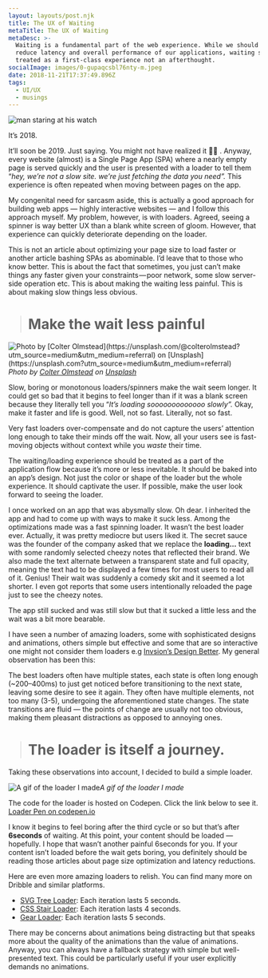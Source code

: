 ```yaml
---
layout: layouts/post.njk
title: The UX of Waiting
metaTitle: The UX of Waiting
metaDesc: >-
  Waiting is a fundamental part of the web experience. While we should strive to
  reduce latency and overall performance of our applications, waiting should be
  treated as a first-class experience not an afterthought.
socialImage: images/0-gupaqcsbl76nty-m.jpeg
date: 2018-11-21T17:37:49.896Z
tags:
  - UI/UX
  - musings
---
```

![man staring at his watch](/images/0-gupaqcsbl76nty-m.jpeg "Credits: rawpixel on https://unsplash.com/@rawpixel/collections")



It’s 2018.

It’ll soon be 2019. Just saying. You might not have realized it 🤷‍♂ . Anyway, every website (almost) is a Single Page App (SPA) where a nearly empty page is served quickly and the user is presented with a loader to tell them “*hey, we’re not a slow site. we’re just fetching the data you need”.* This experience is often repeated when moving between pages on the app.

My congenital need for sarcasm aside, this is actually a good approach for building web apps — highly interactive websites — and I follow this approach myself. My problem, however, is with loaders. Agreed, seeing a spinner is way better UX than a blank white screen of gloom. However, that experience can quickly deteriorate depending on the loader.

This is not an article about optimizing your page size to load faster or another article bashing SPAs as abominable. I’d leave that to those who know better. This is about the fact that sometimes, you just can’t make things any faster given your constraints — poor network, some slow server-side operation etc. This is about making the waiting less painful. This is about making slow things less obvious.

> # Make the wait less painful

![Photo by \[Colter Olmstead\](https://unsplash.com/@colterolmstead?utm_source=medium&utm_medium=referral) on \[Unsplash\](https://unsplash.com?utm_source=medium&utm_medium=referral)](https://cdn-images-1.medium.com/max/10368/0*3WSDpL6wJDFUK9K5)*Photo by [Colter Olmstead](https://unsplash.com/@colterolmstead?utm_source=medium&utm_medium=referral) on [Unsplash](https://unsplash.com?utm_source=medium&utm_medium=referral)*

Slow, boring or monotonous loaders/spinners make the wait seem longer. It could get so bad that it begins to feel longer than if it was a blank screen because they literally tell you “*It’s loading sooooooooooooo slowly”.* Okay, make it faster and life is good. Well, not so fast. Literally, not so fast.

Very fast loaders over-compensate and do not capture the users’ attention long enough to take their minds off the wait. Now, all your users see is fast-moving objects without context while you *waste* their time.

The waiting/loading experience should be treated as a part of the application flow because it’s more or less inevitable. It should be baked into an app’s design. Not just the color or shape of the loader but the whole experience. It should captivate the user. If possible, make the user look forward to seeing the loader.

I once worked on an app that was abysmally slow. Oh dear. I inherited the app and had to come up with ways to make it suck less. Among the optimizations made was a fast spinning loader. It wasn’t the best loader ever. Actually, it was pretty mediocre but users liked it. The secret sauce was the founder of the company asked that we replace the **loading…** text with some randomly selected cheezy notes that reflected their brand. We also made the text alternate between a transparent state and full opacity, meaning the text had to be displayed a few times for most users to read all of it. Genius! Their wait was suddenly a comedy skit and it seemed a lot shorter. I even got reports that some users intentionally reloaded the page just to see the cheezy notes.

The app still sucked and was still slow but that it sucked a little less and the wait was a bit more bearable.

I have seen a number of amazing loaders, some with sophisticated designs and animations, others simple but effective and some that are so interactive one might not consider them loaders e.g [Invsion’s Design Better](https://www.designbetter.co). My general observation has been this:

The best loaders often have multiple states, each state is often long enough (~200–400ms) to just get noticed before transitioning to the next state, leaving some desire to see it again. They often have multiple elements, not too many (3-5), undergoing the aforementioned state changes. The state transitions are fluid — the points of change are usually not too obvious, making them pleasant distractions as opposed to annoying ones.

> # The loader is itself a journey.

Taking these observations into account, I decided to build a simple loader.

![A gif of the loader I made](https://cdn-images-1.medium.com/max/2192/1*F-EgOdnudDW7L4-8Iky8FA.gif)*A gif of the loader I made*

The code for the loader is hosted on Codepen. Click the link below to see it. [Loader Pen on codepen.io](https://codepen.io/segunolalive/pen/JmVMOm)

I know it begins to feel boring after the third cycle or so but that’s after **6seconds** of waiting. At this point, your content should be loaded — hopefully. I hope that wasn’t another painful 6seconds for you. If your content isn’t loaded before the wait gets boring, you definitely should be reading those articles about page size optimization and latency reductions.

Here are even more amazing loaders to relish. You can find many more on Dribble and similar platforms.

* [SVG Tree Loader](https://codepen.io/juergengenser/pen/dPoQpY): Each iteration lasts 5 seconds.
* [CSS Stair Loader](https://codepen.io/ispal/pen/mVaaJe): Each iteration lasts 4 seconds.
* [Gear Loader](https://codepen.io/jonitrythall/pen/ojKgdx): Each iteration lasts 5 seconds.

There may be concerns about animations being distracting but that speaks more about the quality of the animations than the value of animations. Anyway, you can always have a fallback strategy with simple but well-presented text. This could be particularly useful if your user explicitly demands no animations.